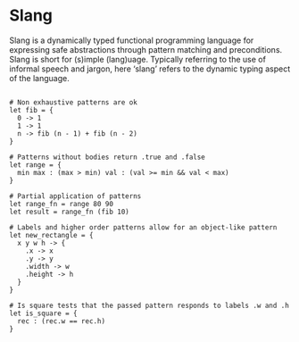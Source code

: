 # Slang

Slang is a dynamically typed functional programming language for expressing safe abstractions through pattern matching and preconditions. Slang is short for (s)imple (lang)uage. Typically referring to the use of informal speech and jargon, here ‘slang’ refers to the dynamic typing aspect of the language. 

```

# Non exhaustive patterns are ok
let fib = {
  0 -> 1
  1 -> 1
  n -> fib (n - 1) + fib (n - 2)
}

# Patterns without bodies return .true and .false
let range = {
  min max : (max > min) val : (val >= min && val < max)
}

# Partial application of patterns
let range_fn = range 80 90
let result = range_fn (fib 10)

# Labels and higher order patterns allow for an object-like pattern
let new_rectangle = {
  x y w h -> {
    .x -> x
    .y -> y
    .width -> w
    .height -> h
  }
}

# Is square tests that the passed pattern responds to labels .w and .h
let is_square = {
  rec : (rec.w == rec.h)
}



```

